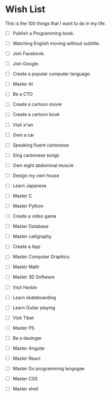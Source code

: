 # Wish List

This is the 100 things that I want to do in my life.

- [ ] Publish a Programming book.
- [ ] Watching English moving without subtitle.
- [ ] Join Facebook.
- [ ] Join Google.
- [ ] Create a popular computer language.
- [ ] Master AI
- [ ] Be a CTO
- [ ] Create a cartoon movie
- [ ] Create a cartoon book
- [ ] Visit xi'an
- [ ] Own a car
- [ ] Speaking fluent cantonese.
- [ ] Sing cantonese songs
- [ ] Own eight abdominal muscle
- [ ] Design my own house
- [ ] Learn Japanese
- [ ] Master C
- [ ] Master Python
- [ ] Create a video game
- [ ] Master Database
- [ ] Master calligraphy
- [ ] Create a App
- [ ] Master Computer Graphics
- [ ] Master Math
- [ ] Master 3D Software
- [ ] Visit Harbin
- [ ] Learn skateboarding
- [ ] Learn Guitar playing
- [ ] Visit Tibet
- [ ] Master PS
- [ ] Be a desinger
- [ ] Master Angular
- [ ] Master React
- [ ] Master Go programming langugae
- [ ] Master CSS
- [ ] Master shell
 